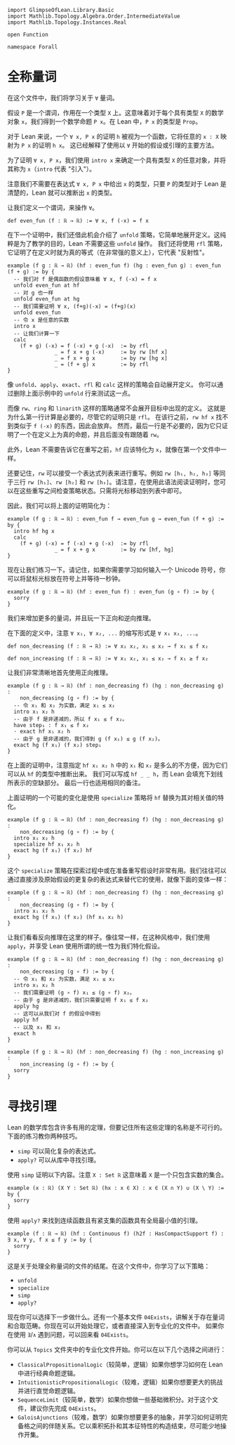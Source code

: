```lean
import GlimpseOfLean.Library.Basic
import Mathlib.Topology.Algebra.Order.IntermediateValue
import Mathlib.Topology.Instances.Real

open Function

namespace Forall
```

# 全称量词

在这个文件中，我们将学习关于 `∀` 量词。

假设 `P` 是一个谓词，作用在一个类型 `X` 上。这意味着对于每个具有类型 `X` 的数学对象 `x`，我们得到一个数学命题 `P x`。在 Lean 中，`P x` 的类型是 `Prop`。

对于 Lean 来说，一个 `∀ x, P x` 的证明 `h` 被视为一个函数，它将任意的 `x : X` 映射为 `P x` 的证明 `h x`。
这已经解释了使用以 `∀` 开始的假设或引理的主要方法。

为了证明 `∀ x, P x`，我们使用 `intro x` 来确定一个具有类型 `X` 的任意对象，并将其称为 `x`（`intro` 代表 "引入"）。

注意我们不需要在表达式 `∀ x, P x` 中给出 `x` 的类型，只要 `P` 的类型对于 Lean 是清楚的，Lean 就可以推断出 `x` 的类型。

让我们定义一个谓词，来操作 `∀`。

```lean
def even_fun (f : ℝ → ℝ) := ∀ x, f (-x) = f x
```

在下一个证明中，我们还借此机会介绍了 `unfold` 策略，它简单地展开定义。这纯粹是为了教学的目的，Lean 不需要这些 `unfold` 操作。
我们还将使用 `rfl` 策略，它证明了在定义时就为真的等式（在非常强的意义上），它代表 "反射性"。

```lean
example (f g : ℝ → ℝ) (hf : even_fun f) (hg : even_fun g) : even_fun (f + g) := by {
  -- 我们对 f 是偶函数的假设意味着 ∀ x, f (-x) = f x
  unfold even_fun at hf
  -- 对 g 也一样
  unfold even_fun at hg
  -- 我们需要证明 ∀ x, (f+g)(-x) = (f+g)(x)
  unfold even_fun
  -- 令 x 是任意的实数
  intro x
  -- 让我们计算一下
  calc
    (f + g) (-x) = f (-x) + g (-x)  := by rfl
               _ = f x + g (-x)     := by rw [hf x]
               _ = f x + g x        := by rw [hg x]
               _ = (f + g) x        := by rfl
}
```


像 `unfold`、`apply`、`exact`、`rfl` 和 `calc` 这样的策略会自动展开定义。
你可以通过删除上面示例中的 `unfold` 行来测试这一点。

而像 `rw`、`ring` 和 `linarith` 这样的策略通常不会展开目标中出现的定义。
这就是为什么第一行计算是必要的，尽管它的证明只是 `rfl`。
在该行之前，`rw hf x` 找不到类似于 `f (-x)` 的东西，因此会放弃。
然而，最后一行是不必要的，因为它只证明了一个在定义上为真的命题，并且后面没有跟随着 `rw`。

此外，Lean 不需要告诉它在重写之前，`hf` 应该特化为 `x`，就像在第一个文件中一样。

还要记住，`rw` 可以接受一个表达式列表来进行重写。例如 `rw [h₁, h₂, h₃]` 等同于三行 `rw [h₁]`、`rw [h₂]` 和 `rw [h₃]`。请注意，在使用此语法阅读证明时，您可以在这些重写之间检查策略状态。只需将光标移动到列表中即可。

因此，我们可以将上面的证明简化为：

```lean
example (f g : ℝ → ℝ) : even_fun f → even_fun g → even_fun (f + g) := by {
  intro hf hg x
  calc
    (f + g) (-x) = f (-x) + g (-x)  := by rfl
               _ = f x + g x        := by rw [hf, hg]
}
```

现在让我们练习一下。请记住，如果你需要学习如何输入一个 Unicode 符号，你可以将鼠标光标放在符号上并等待一秒钟。

```lean
example (f g : ℝ → ℝ) (hf : even_fun f) : even_fun (g ∘ f) := by {
  sorry
}
```

我们来增加更多的量词，并且玩一下正向和逆向推理。

在下面的定义中，注意 `∀ x₁, ∀ x₂, ...` 的缩写形式是 `∀ x₁ x₂, ...`。

```lean
def non_decreasing (f : ℝ → ℝ) := ∀ x₁ x₂, x₁ ≤ x₂ → f x₁ ≤ f x₂

def non_increasing (f : ℝ → ℝ) := ∀ x₁ x₂, x₁ ≤ x₂ → f x₁ ≥ f x₂
```

让我们非常清晰地首先使用正向推理。

```lean
example (f g : ℝ → ℝ) (hf : non_decreasing f) (hg : non_decreasing g) :
    non_decreasing (g ∘ f) := by {
  -- 令 x₁ 和 x₂ 为实数，满足 x₁ ≤ x₂
  intro x₁ x₂ h
  -- 由于 f 是非递减的，所以 f x₁ ≤ f x₂。
  have step₁ : f x₁ ≤ f x₂
  · exact hf x₁ x₂ h
  -- 由于 g 是非递减的，我们得到 g (f x₁) ≤ g (f x₂)。
  exact hg (f x₁) (f x₂) step₁
}
```
在上面的证明中，注意指定 `hf x₁ x₂ h` 中的 `x₁` 和 `x₂` 是多么的不方便，因为它们可以从 `hf` 的类型中推断出来。
我们可以写成 `hf _ _ h`，而 Lean 会填充下划线所表示的空缺部分。
最后一行也适用相同的备注。

上面证明的一个可能的变化是使用 `specialize` 策略将 `hf` 替换为其对相关值的特化。

```lean
example (f g : ℝ → ℝ) (hf : non_decreasing f) (hg : non_decreasing g) :
    non_decreasing (g ∘ f) := by {
  intro x₁ x₂ h
  specialize hf x₁ x₂ h
  exact hg (f x₁) (f x₂) hf
}
```

这个 `specialize` 策略在探索过程中或在准备重写假设时非常有用。我们往往可以通过直接涉及原始假设的更复杂的表达式来替代它的使用，就像下面的变体一样：

```lean
example (f g : ℝ → ℝ) (hf : non_decreasing f) (hg : non_decreasing g) :
    non_decreasing (g ∘ f) := by {
  intro x₁ x₂ h
  exact hg (f x₁) (f x₂) (hf x₁ x₂ h)
}
```

让我们看看反向推理在这里的样子。像往常一样，在这种风格中，我们使用 `apply`，并享受 Lean 使用所谓的统一性为我们特化假设。

```lean
example (f g : ℝ → ℝ) (hf : non_decreasing f) (hg : non_decreasing g) :
    non_decreasing (g ∘ f) := by {
  -- 令 x₁ 和 x₂ 为实数，满足 x₁ ≤ x₂
  intro x₁ x₂ h
  -- 我们需要证明 (g ∘ f) x₁ ≤ (g ∘ f) x₂。
  -- 由于 g 是非递减的，我们只需要证明 f x₁ ≤ f x₂
  apply hg
  -- 这可以从我们对 f 的假设中得到
  apply hf
  -- 以及 x₁ 和 x₂
  exact h
}

example (f g : ℝ → ℝ) (hf : non_decreasing f) (hg : non_increasing g) :
    non_increasing (g ∘ f) := by {
  sorry
}
```

# 寻找引理

Lean 的数学库包含许多有用的定理，但要记住所有这些定理的名称是不可行的。
下面的练习教你两种技巧。
* `simp` 可以简化复杂的表达式。
* `apply?` 可以从库中寻找引理。

使用 `simp` 证明以下内容。注意 `X : Set ℝ`
这意味着 `X` 是一个只包含实数的集合。

```lean
example (x : ℝ) (X Y : Set ℝ) (hx : x ∈ X) : x ∈ (X ∩ Y) ∪ (X \ Y) := by {
  sorry
}
```

使用 `apply?` 来找到连续函数且有紧支集的函数具有全局最小值的引理。

```lean
example (f : ℝ → ℝ) (hf : Continuous f) (h2f : HasCompactSupport f) : ∃ x, ∀ y, f x ≤ f y := by {
  sorry
}
```

这是关于处理全称量词的文件的结尾。在这个文件中，你学习了以下策略：
* `unfold`
* `specialize`
* `simp`
* `apply?`

现在你可以选择下一步做什么。还有一个基本文件 `04Exists`，讲解关于存在量词和合取范畴。你现在可以开始处理它，或者直接深入到专业化的文件中。
如果你在使用 `∃`/`∧` 遇到问题，可以回来看 `04Exists`。

你可以从 `Topics` 文件夹中的专业化文件开始。你可以在以下几个选择之间进行：
* `ClassicalPropositionalLogic`（较简单，逻辑）如果你想学习如何在 Lean 中进行经典命题逻辑。
* `IntuitionisticPropositionalLogic`（较难，逻辑）如果你想要更大的挑战并进行直觉命题逻辑。
* `SequenceLimit`（较简单，数学）如果你想做一些基础微积分。对于这个文件，建议你先完成 `04Exists`。
* `GaloisAjunctions`（较难，数学）如果你想要更多的抽象，并学习如何证明完备格之间的伴随关系。它以乘积拓扑和其本征特性的构造结束，尽可能少地操作开集。
